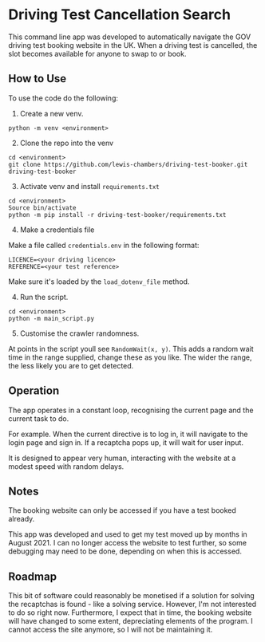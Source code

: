 # Driving Test Cancellation Search
This command line app was developed to automatically navigate the GOV driving test booking website in the UK. When a driving test is cancelled, the slot becomes available for anyone to swap to or book.

## How to Use

To use the code do the following:


1. Create a new venv.
```
python -m venv <environment>
```

2. Clone the repo into the venv

```
cd <environment>
git clone https://github.com/lewis-chambers/driving-test-booker.git driving-test-booker

```

3. Activate venv and install `requirements.txt`

```
cd <environment>
Source bin/activate
python -m pip install -r driving-test-booker/requirements.txt
```

4. Make a credentials file

Make a file called `credentials.env` in the following
format:

```
LICENCE=<your driving licence>
REFERENCE=<your test reference>
```
Make sure it's loaded by the `load_dotenv_file` method.

4. Run the script.

```
cd <environment>
python -m main_script.py
```

5. Customise the crawler randomness.

At points in the script youll see `RandomWait(x, y)`. This adds a random wait time in the range supplied, change these as you like.  The wider the range, the less likely you are to get detected.

## Operation
The app operates in a constant loop, recognising the current page and the current task to do.

For example. When the current directive is to log in, it will navigate to the login page and sign in. If a recaptcha pops up, it will wait for user input.

It is designed to appear very human, interacting with the website at a modest speed with random delays.

## Notes
The booking website can only be accessed if you have a test booked already.

This app was developed and used to get my test moved up by months in August 2021. I can no longer access the website to test further, so some debugging may need to be done, depending on when this is accessed.

## Roadmap

This bit of software could reasonably be monetised if a solution for solving the recaptchas is found - like a solving service. However, I'm not interested to do so right now. Furthermore, I expect that in time, the booking website will have changed to some extent, depreciating elements of the program. I cannot access the site anymore, so I will not be maintaining it.
